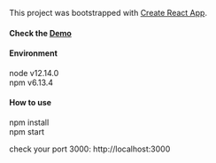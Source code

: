 This project was bootstrapped with [Create React App](https://github.com/facebook/create-react-app).<br/>
#### Check the [Demo](https://aryapei.github.io/picture-color/build/)

#### Environment

node v12.14.0<br/>
npm  v6.13.4

#### How to use

npm install<br/>
npm start<br/>

check your port 3000: http://localhost:3000
